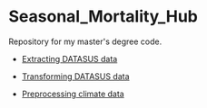 # Seasonal_Mortality_Hub

Repository for my master's degree code.

- [Extracting DATASUS data](https://medium.com/@victorfoscarini/unlocking-brazils-mortality-data-a-guide-to-extracting-sim-datasus-data-with-the-microdatasus-d7ea7bb1cc61)

- [Transforming DATASUS data](https://medium.com/@victorfoscarini/refining-brazils-mortality-data-a-guide-to-transforming-sim-datasus-data-with-standardization-to-13ed10d6f808)

- [Preprocessing climate data](https://medium.com/@victorfoscarini/processing-brazils-climate-data-aggregating-inmet-data-from-brazilian-state-capitals-912de4d55e32)

